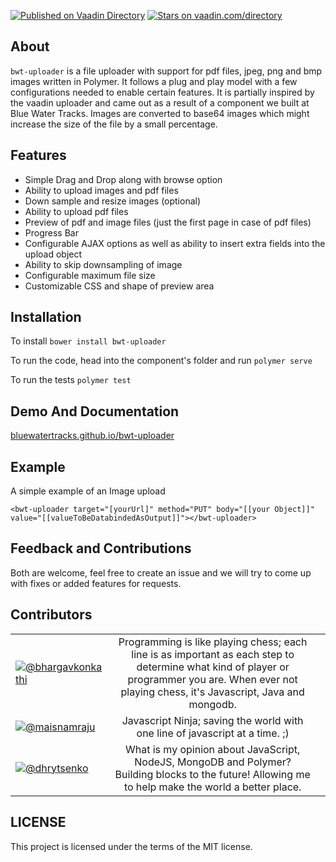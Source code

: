 [![Published on Vaadin  Directory](https://img.shields.io/badge/Vaadin%20Directory-published-00b4f0.svg)](https://vaadin.com/directory/component/bluewatertracksbwt-uploader)
[![Stars on vaadin.com/directory](https://img.shields.io/vaadin-directory/star/bluewatertracksbwt-uploader.svg)](https://vaadin.com/directory/component/bluewatertracksbwt-uploader)

## About
`bwt-uploader` is a file uploader with support for pdf files, jpeg, png and bmp images written in Polymer. It follows a plug and play model with a few configurations needed to enable certain features. It is partially inspired by the vaadin uploader and came out as a result of a component we built at Blue Water Tracks. Images are converted to base64 images which might increase the size of the file by a small percentage.  

## Features
- Simple Drag and Drop along with browse option
- Ability to upload images and pdf files
- Down sample and resize images (optional)
- Ability to upload pdf files
- Preview of pdf and image files (just the first page in case of pdf files)
- Progress Bar
- Configurable AJAX options as well as ability to insert extra fields into the upload object
- Ability to skip downsampling of image
- Configurable maximum file size
- Customizable CSS and shape of preview area

## Installation
To install `bower install bwt-uploader`

To run the code, head into the component's folder and run `polymer serve`

To run the tests `polymer test`

## Demo And Documentation
[bluewatertracks.github.io/bwt-uploader][cf34a7bc]

  [cf34a7bc]: https://bluewatertracks.github.io/bwt-uploader "Demo page"

## Example
A simple example of an Image upload

`<bwt-uploader target="[yourUrl]" method="PUT" body="[[your Object]]" value="[[valueToBeDatabindedAsOutput]]"></bwt-uploader>`

## Feedback and Contributions
 Both are welcome, feel free to create an issue and we will try to come up with fixes or added features for requests.

## Contributors

| | | |
|----------|:-------------:|------:|
| [![@bhargavkonkathi](https://avatars2.githubusercontent.com/u/24550636?v=3&u=ddd3f64f6888100d6eebd283768b61dabc6f495d&s=80)](https://github.com/bhargavkonkathi) |  Programming is like playing chess; each line is as important as each step to determine what kind of player or programmer you are. When ever not playing chess, it's Javascript, Java and mongodb.
| [![@maisnamraju](https://avatars2.githubusercontent.com/u/2786378?v=3&s=80)](https://github.com/maisnamraju) |  Javascript Ninja; saving the world with one line of javascript at a time. ;) 
| [![@dhrytsenko](https://avatars0.githubusercontent.com/u/12988041?v=3&s=80)](https://github.com/dhrytsenko) | What is my opinion about JavaScript, NodeJS, MongoDB and Polymer? Building blocks to the future! Allowing me to help make the world a better place.


## LICENSE
This project is licensed under the terms of the MIT license.
